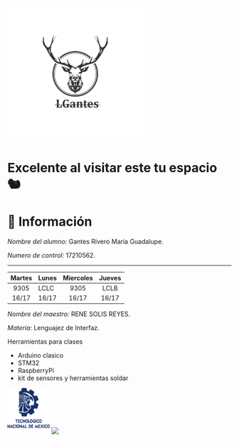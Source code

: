 <img src="imagen/venaduki...png" alt="venado" width="305"/>

# Excelente al visitar este tu espacio 🐿   

 

# :bust_in_silhouette: Información # 
                                           
*Nombre del alumno:* Gantes Rivero Maria Guadalupe.


*Numero de control:* 17210562.


---------------------------------------------------------
| **Martes** | **Lunes** | **Miercoles** | **Jueves** |
|:----------:|-----------|:-------------:|:----------:|
|    9305    |    LCLC   |      9305     |    LCLB    |
|    16/17   |   16/17   |     16/17     |    16/17   |
  
  

*Nombre del maestro:* RENE SOLIS REYES.


*Materia:* Lenguajez de Interfaz.


Herramientas para clases 
- Arduino clasico
- STM32
- RaspberryPi 
- kit de sensores y herramientas soldar

 <img src="imagen/ahs.png" alt="itt" width="95"/>                    ![](https://images.cooltext.com/5624074.png)  
